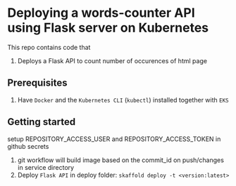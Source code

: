 # Deploying a words-counter API using Flask server on Kubernetes

This repo contains code that
1) Deploys a Flask API to count number of occurences of html page

## Prerequisites
1. Have `Docker` and the `Kubernetes CLI` (`kubectl`) installed together with `EKS`

## Getting started
setup REPOSITORY_ACCESS_USER and REPOSITORY_ACCESS_TOKEN in github secrets

1. git workflow will build image based on the commit_id on push/changes in service directory
2. Deploy `Flask API` in deploy folder: `skaffold deploy -t <version:latest>`
